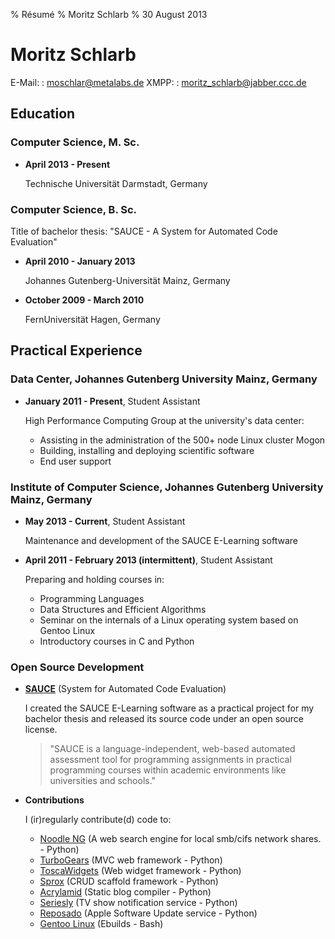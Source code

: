 % Résumé
% Moritz Schlarb
% 30 August 2013

Moritz Schlarb
==============

E-Mail:
:   <moschlar@metalabs.de>
XMPP:
:   [moritz_schlarb@jabber.ccc.de](xmpp:moritz_schlarb@jabber.ccc.de)
<!---
Address:
:   Portlandstr. 9, 55130 Mainz, Germany
--->
<!---
Mobile:
:   +49 151 27525200
--->

Education
---------

### Computer Science, M. Sc.

*   **April 2013 - Present**

    Technische Universität Darmstadt, Germany

### Computer Science, B. Sc.

Title of bachelor thesis: "SAUCE - A System for Automated Code Evaluation"

*   **April 2010 - January 2013**

    Johannes Gutenberg-Universität Mainz, Germany

*   **October 2009 - March 2010**

    FernUniversität Hagen, Germany

Practical Experience
---------------

### Data Center, Johannes Gutenberg University Mainz, Germany

*   **January 2011 - Present**, Student Assistant

    High Performance Computing Group at the university's data center:

    - Assisting in the administration of the 500+ node Linux cluster Mogon
    - Building, installing and deploying scientific software
    - End user support

### Institute of Computer Science, Johannes Gutenberg University Mainz, Germany

*   **May 2013 - Current**, Student Assistant

    Maintenance and development of the SAUCE E-Learning software

*   **April 2011 - February 2013 (intermittent)**, Student Assistant

    Preparing and holding courses in:

    - Programming Languages
    - Data Structures and Efficient Algorithms
    - Seminar on the internals of a Linux operating system based on Gentoo Linux
    - Introductory courses in C and Python

### Open Source Development

* **[SAUCE](https://github.com/moschlar/SAUCE)** (System for Automated Code Evaluation)

    I created the SAUCE E-Learning software as a practical project for my bachelor thesis and released its source code under an open source license.

    > "SAUCE is a language-independent, web-based automated assessment tool for programming assignments in practical programming courses within academic environments like universities and schools."

* **Contributions**

    I (ir)regularly contribute(d) code to:

    - [Noodle NG](https://code.google.com/p/noodle-ng/) (A web search engine for local smb/cifs network shares. - Python)
    - [TurboGears](http://turbogears.org/) (MVC web framework - Python)
    - [ToscaWidgets](http://toscawidgets.org/) (Web widget framework - Python)
    - [Sprox](https://bitbucket.org/percious/sprox/) (CRUD scaffold framework - Python)
    - [Acrylamid](http://posativ.org/acrylamid/) (Static blog compiler - Python)
    - [Seriesly](https://github.com/stefanw/seriesly) (TV show notification service - Python)
    - [Reposado](https://github.com/wdas/reposado) (Apple Software Update service - Python)
    - [Gentoo Linux](http://www.gentoo.org/) (Ebuilds - Bash)

